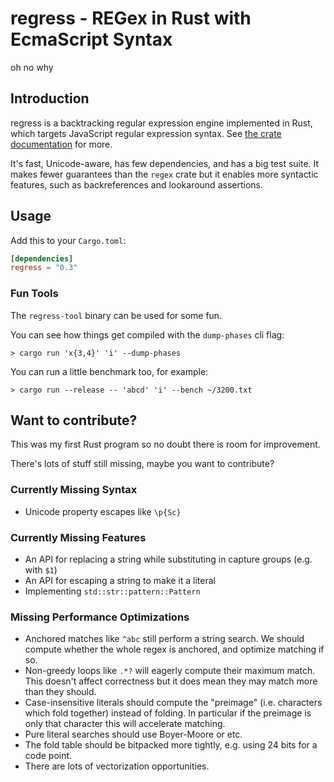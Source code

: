 # regress - REGex in Rust with EcmaScript Syntax

oh no why

## Introduction

regress is a backtracking regular expression engine implemented in Rust, which targets JavaScript regular expression syntax. See [the crate documentation](https://docs.rs/regress) for more.

It's fast, Unicode-aware, has few dependencies, and has a big test suite. It makes fewer guarantees than the `regex` crate but it enables more syntactic features, such as backreferences and lookaround assertions.

## Usage

Add this to your `Cargo.toml`:

```toml
[dependencies]
regress = "0.3"
```

### Fun Tools

The `regress-tool` binary can be used for some fun.

You can see how things get compiled with the `dump-phases` cli flag:

    > cargo run 'x{3,4}' 'i' --dump-phases

You can run a little benchmark too, for example:

    > cargo run --release -- 'abcd' 'i' --bench ~/3200.txt

## Want to contribute?

This was my first Rust program so no doubt there is room for improvement.

There's lots of stuff still missing, maybe you want to contribute?

### Currently Missing Syntax

- Unicode property escapes like `\p{Sc}`

### Currently Missing Features

- An API for replacing a string while substituting in capture groups (e.g. with `$1`)
- An API for escaping a string to make it a literal
- Implementing `std::str::pattern::Pattern`

### Missing Performance Optimizations

- Anchored matches like `^abc` still perform a string search. We should compute whether the whole regex is anchored, and optimize matching if so.
- Non-greedy loops like `.*?` will eagerly compute their maximum match. This doesn't affect correctness but it does mean they may match more than they should.
- Case-insensitive literals should compute the "preimage" (i.e. characters which fold together) instead of folding. In particular if the preimage is only that character this will accelerate matching.
- Pure literal searches should use Boyer-Moore or etc.
- The fold table should be bitpacked more tightly, e.g. using 24 bits for a code point.
- There are lots of vectorization opportunities.
